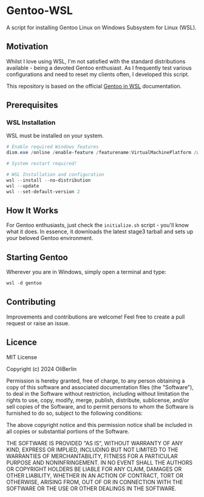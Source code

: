 # Gentoo-WSL

A script for installing Gentoo Linux on Windows Subsystem for Linux (WSL).

## Motivation
Whilst I love using WSL, I'm not satisfied with the standard distributions available - being a devoted Gentoo enthusiast. As I frequently test various configurations and need to reset my clients often, I developed this script.

This repository is based on the official [Gentoo in WSL](https://wiki.gentoo.org/wiki/Gentoo_in_WSL) documentation.

## Prerequisites

### WSL Installation
WSL must be installed on your system.

```powershell
# Enable required Windows features
dism.exe /online /enable-feature /featurename:VirtualMachinePlatform /all

# System restart required!

# WSL Installation and configuration
wsl --install --no-distribution
wsl --update
wsl --set-default-version 2
```

## How It Works

For Gentoo enthusiasts, just check the `initialize.sh` script - you'll know what it does. In essence, it downloads the latest stage3 tarball and sets up your beloved Gentoo environment.

## Starting Gentoo

Wherever you are in Windows, simply open a terminal and type:
```powershell
wsl -d gentoo
```

## Contributing

Improvements and contributions are welcome! Feel free to create a pull request or raise an issue.

## Licence

MIT License

Copyright (c) 2024 OliBerlin

Permission is hereby granted, free of charge, to any person obtaining a copy of this software and associated documentation files (the "Software"), to deal in the Software without restriction, including without limitation the rights to use, copy, modify, merge, publish, distribute, sublicense, and/or sell copies of the Software, and to permit persons to whom the Software is furnished to do so, subject to the following conditions:

The above copyright notice and this permission notice shall be included in all copies or substantial portions of the Software.

THE SOFTWARE IS PROVIDED "AS IS", WITHOUT WARRANTY OF ANY KIND, EXPRESS OR IMPLIED, INCLUDING BUT NOT LIMITED TO THE WARRANTIES OF MERCHANTABILITY, FITNESS FOR A PARTICULAR PURPOSE AND NONINFRINGEMENT. IN NO EVENT SHALL THE AUTHORS OR COPYRIGHT HOLDERS BE LIABLE FOR ANY CLAIM, DAMAGES OR OTHER LIABILITY, WHETHER IN AN ACTION OF CONTRACT, TORT OR OTHERWISE, ARISING FROM, OUT OF OR IN CONNECTION WITH THE SOFTWARE OR THE USE OR OTHER DEALINGS IN THE SOFTWARE.
